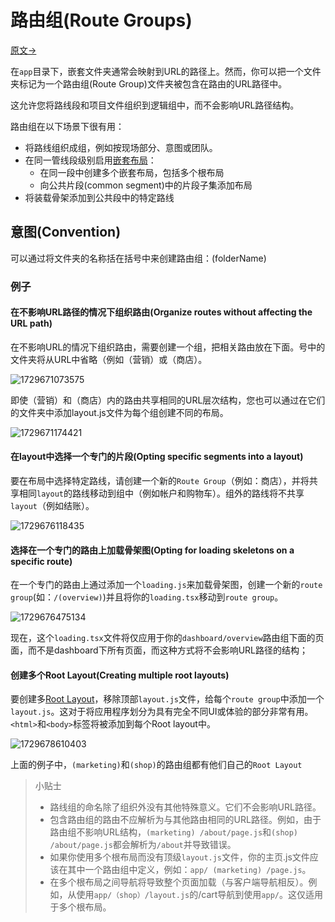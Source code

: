 # 路由组(Route Groups)

[原文->](https://nextjs.org/docs/app/building-your-application/routing/route-groups)

在`app`目录下，嵌套文件夹通常会映射到URL的路径上。然而，你可以把一个文件夹标记为一个路由组(Route Group)文件夹被包含在路由的URL路径中。

这允许您将路线段和项目文件组织到逻辑组中，而不会影响URL路径结构。

路由组在以下场景下很有用：

- 将路线组织成组，例如按现场部分、意图或团队。
- 在同一管线段级别启用[嵌套布局](./2_Pages_and_Layout.md)：
  - 在同一段中创建多个嵌套布局，包括多个根布局
  - 向公共片段(common segment)中的片段子集添加布局
- 将装载骨架添加到公共段中的特定路线

## 意图(Convention)

可以通过将文件夹的名称括在括号中来创建路由组：(folderName)

### 例子

#### 在不影响URL路径的情况下组织路由(Organize routes without affecting the URL path)

在不影响URL的情况下组织路由，需要创建一个组，把相关路由放在下面。号中的文件夹将从URL中省略（例如（营销）或（商店）。

![1729671073575](images/7_Route_Groups/1729671073575.png)

即使（营销）和（商店）内的路由共享相同的URL层次结构，您也可以通过在它们的文件夹中添加layout.js文件为每个组创建不同的布局。

![1729671174421](images/7_Route_Groups/1729671174421.png)

#### 在layout中选择一个专门的片段(Opting specific segments into a layout)

要在布局中选择特定路线，请创建一个新的`Route Group`（例如：商店），并将共享相同`layout`的路线移动到组中（例如帐户和购物车）。组外的路线将不共享`layout`（例如结账）。

![1729676118435](images/7_Route_Groups/1729676118435.png)

#### 选择在一个专门的路由上加载骨架图(Opting for loading skeletons on a specific route)

在一个专门的路由上通过添加一个`loading.js`来加载骨架图，创建一个新的`route group`(如：`/(overview)`)并且将你的`loading.tsx`移动到`route group`。

![1729676475134](images/7_Route_Groups/1729676475134.png)

现在，这个`loading.tsx`文件将仅应用于你的`dashboard/overview`路由组下面的页面，而不是dashboard下所有页面，而这种方式将不会影响URL路径的结构；

#### 创建多个Root Layout(Creating multiple root layouts)

要创建多[Root Layout](./1_Defining_Routes.md#跟路由required-root-layout)，移除顶部`layout.js`文件，给每个`route group`中添加一个`layout.js`。这对于将应用程序划分为具有完全不同UI或体验的部分非常有用。`<html>`和`<body>`标签将被添加到每个Root layout中。

![1729678610403](images/7_Route_Groups/1729678610403.png)

上面的例子中，`(marketing)`和`(shop)`的路由组都有他们自己的`Root Layout`

> 小贴士
>
> - 路线组的命名除了组织外没有其他特殊意义。它们不会影响URL路径。
> - 包含路由组的路由不应解析为与其他路由相同的URL路径。例如，由于路由组不影响URL结构，`(marketing) /about/page.js`和`(shop) /about/page.js`都会解析为`/about`并导致错误。
> - 如果你使用多个根布局而没有顶级`layout.js`文件，你的主页.js文件应该在其中一个路由组中定义，例如：`app/ (marketing) /page.js`。
> - 在多个根布局之间导航将导致整个页面加载（与客户端导航相反）。例如，从使用`app/（shop）/layout.js`的/cart导航到使用`app/`。这仅适用于多个根布局。

